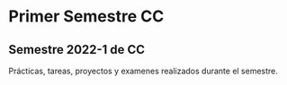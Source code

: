 # Primer Semestre CC

## Semestre 2022-1 de CC

Prácticas, tareas, proyectos y examenes realizados durante el semestre.
